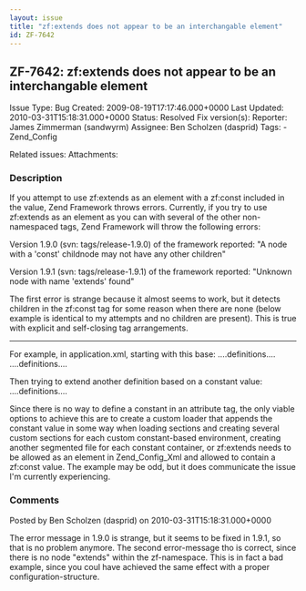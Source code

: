 ```yaml
---
layout: issue
title: "zf:extends does not appear to be an interchangable element"
id: ZF-7642
---
```


ZF-7642: zf:extends does not appear to be an interchangable element
-------------------------------------------------------------------

 Issue Type: Bug Created: 2009-08-19T17:17:46.000+0000 Last Updated: 2010-03-31T15:18:31.000+0000 Status: Resolved Fix version(s): 
 Reporter:  James Zimmerman (sandwyrm)  Assignee:  Ben Scholzen (dasprid)  Tags: - Zend\_Config
 
 Related issues: 
 Attachments: 
### Description

If you attempt to use zf:extends as an element with a zf:const included in the value, Zend Framework throws errors. Currently, if you try to use zf:extends as an element as you can with several of the other non-namespaced tags, Zend Framework will throw the following errors:

Version 1.9.0 (svn: tags/release-1.9.0) of the framework reported: "A node with a 'const' childnode may not have any other children"

Version 1.9.1 (svn: tags/release-1.9.1) of the framework reported: "Unknown node with name 'extends' found"

The first error is strange because it almost seems to work, but it detects children in the zf:const tag for some reason when there are none (below example is identical to my attempts and no children are present). This is true with explicit and self-closing tag arrangements.

- - - - - -

For example, in application.xml, starting with this base: ....definitions.... ....definitions....

Then trying to extend another definition based on a constant value: ....definitions....

Since there is no way to define a constant in an attribute tag, the only viable options to achieve this are to create a custom loader that appends the constant value in some way when loading sections and creating several custom sections for each custom constant-based environment, creating another segmented file for each constant container, or zf:extends needs to be allowed as an element in Zend\_Config\_Xml and allowed to contain a zf:const value. The example may be odd, but it does communicate the issue I'm currently experiencing.

 

 

### Comments

Posted by Ben Scholzen (dasprid) on 2010-03-31T15:18:31.000+0000

The error message in 1.9.0 is strange, but it seems to be fixed in 1.9.1, so that is no problem anymore. The second error-message tho is correct, since there is no node "extends" within the zf-namespace. This is in fact a bad example, since you coul have achieved the same effect with a proper configuration-structure.

 

 
